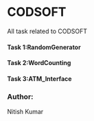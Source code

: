 # CODSOFT
All task related to CODSOFT
<br>
<h4>Task 1:RandomGenerator</h4>
<h4>Task 2:WordCounting</h4>
<h4>Task 3:ATM_Interface</h4>
<h3>Author:</h3>Nitish Kumar
